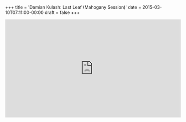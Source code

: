 +++
title = 'Damian Kulash: Last Leaf (Mahogany Session)'
date = 2015-03-10T07:11:00-00:00
draft = false
+++

<iframe width="560" height="315" src="https://www.youtube.com/embed/yWEudErzl5g?si=hP6eq7pAeN1qOFhX" title="YouTube video player" frameborder="0" allow="accelerometer; autoplay; clipboard-write; encrypted-media; gyroscope; picture-in-picture; web-share" referrerpolicy="strict-origin-when-cross-origin" allowfullscreen></iframe>
